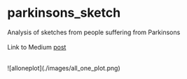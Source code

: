 # parkinsons_sketch
 Analysis of sketches from people suffering from Parkinsons <br>
 <br>
 Link to Medium [post](https://medium.com/p/classifying-parkinsons-disease-through-image-analysis-2e7a152fafc9?source=email-c5eb85d3a614--writer.postDistributed&sk=e14a3373451cdf1399605017bf662c05)
 
<br>
 ![alloneplot](./images/all_one_plot.png)
